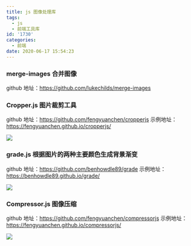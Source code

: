 ```yaml
---
title: js 图像处理库
tags:
  - js
  - 前端工具库
id: '1730'
categories:
  - 前端
date: 2020-06-17 15:54:23
---
```


### merge-images 合并图像

github 地址：https://github.com/lukechilds/merge-images

### Cropper.js 图片裁剪工具

github 地址：https://github.com/fengyuanchen/cropperjs
示例地址：https://fengyuanchen.github.io/cropperjs/

![](https://cdn.jsdelivr.net/gh/wqdygkd/my-script@img/img/20210102205245.png)

### grade.js 根据图片的两种主要颜色生成背景渐变

github 地址：https://github.com/benhowdle89/grade
示例地址：https://benhowdle89.github.io/grade/

![](https://cdn.jsdelivr.net/gh/wqdygkd/my-script@img/img/20210102205301.png)

### Compressor.js 图像压缩

github 地址：https://github.com/fengyuanchen/compressorjs
示例地址：https://fengyuanchen.github.io/compressorjs/

![](https://cdn.jsdelivr.net/gh/wqdygkd/my-script@img/img/20210102205339.png)
